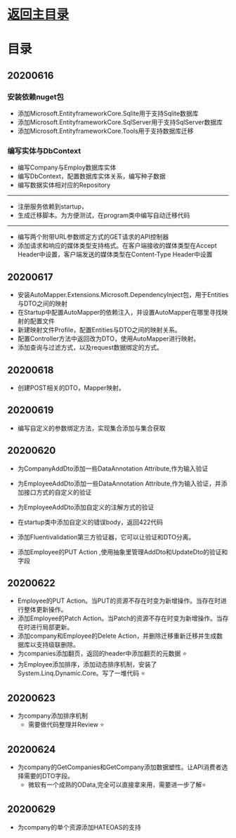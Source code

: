 # [返回主目录](Readme.md)<!-- omit in toc --> 

# 目录 <!-- omit in toc --> 



## 20200616

### 安装依赖nuget包

- 添加Microsoft.EntityframeworkCore.Sqlite用于支持Sqlite数据库
- 添加Microsoft.EntityframeworkCore.SqlServer用于支持SqlServer数据库
- 添加Microsoft.EntityframeworkCore.Tools用于支持数据库迁移
### 编写实体与DbContext
- 编写Company与Employ数据库实体
- 编写DbContext，配置数据库实体关系，编写种子数据
- 编写数据实体相对应的Repository

---
- 注册服务依赖到startup，
- 生成迁移脚本。为方便测试，在program类中编写自动迁移代码

---
- 编写两个附带URL参数绑定方式的GET请求的API控制器
- 添加请求和响应的媒体类型支持格式。在客户端接收的媒体类型在Accept Header中设置，客户端发送的媒体类型在Content-Type Header中设置

## 20200617
- 安装AutoMapper.Extensions.Microsoft.DependencyInject包，用于Entities与DTO之间的映射
- 在Startup中配置AutoMapper的依赖注入，并设置AutoMapper在哪里寻找映射的配置文件
- 新建映射文件Profile，配置Entities与DTO之间的映射关系。
- 配置Controller方法中返回改为DTO，使用AutoMapper进行映射。
- 添加查询与过滤方式，以及request数据绑定的方式。

## 20200618
- 创建POST相关的DTO，Mapper映射。

## 20200619
- 编写自定义的参数绑定方法，实现集合添加与集合获取

## 20200620
- 为CompanyAddDto添加一些DataAnnotation Attribute,作为输入验证
- 为EmployeeAddDto添加一些DataAnnotation Attribute,作为输入验证，并添加接口方式的自定义的验证
- 为EmployeeAddDto添加自定义的注解方式的验证
- 在startup类中添加自定义的错误body，返回422代码
- 添加Fluentivalidation第三方验证器，它可以让验证和DTO分离。

- 添加Employee的PUT Action ,使用抽象里管理AddDto和UpdateDto的验证和字段

## 20200622
- Employee的PUT Action。当PUT的资源不存在时变为新增操作。当存在时进行整体更新操作。
- 添加Employee的Patch Action。当Patch的资源不存在时变为新增操作。当存在时进行局部更新。
- 添加company和Employee的Delete Action，并删除迁移重新迁移并生成数据库以支持级联删除。
- 为companies添加翻页，返回的header中添加翻页的元数据 :star:
- 为Employee添加排序，添加动态排序机制，安装了System.Linq.Dynamic.Core。写了一堆代码 :star:

## 20200623
- 为company添加排序机制
  - 需要做代码整理并Review  :star:

## 20200624
- 为company的GetCompanies和GetCompany添加数据塑性。让API消费者选择需要的DTO字段。
  - 微软有一个成熟的OData,完全可以直接拿来用，需要进一步了解:star:

## 20200629
- 为company的单个资源添加HATEOAS的支持